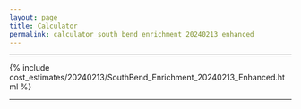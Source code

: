 ```yaml
---
layout: page
title: Calculator
permalink: calculator_south_bend_enrichment_20240213_enhanced
---
```


___

{% include cost_estimates/20240213/SouthBend_Enrichment_20240213_Enhanced.html %}

___


